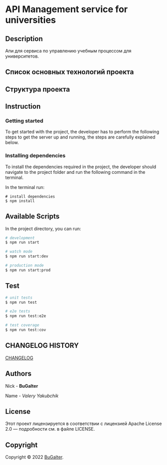 # API Management service for universities

## Description

Апи для сервиса по управлению учебным процессом для университетов.

## Список основных технологий проекта

## Структура проекта

## Instruction

### Getting started

To get started with the project, the developer has to perform the following steps to get
the server up and running, the steps are carefully explained below.

### Installing dependencies

To install the dependencies required in the project, the developer should navigate to the project folder and run the
following command in the terminal.

In the terminal run:

```shell
# install dependencies
$ npm install
```

## Available Scripts

In the project directory, you can run:

```bash
# development
$ npm run start

# watch mode
$ npm run start:dev

# production mode
$ npm run start:prod
```

## Test

```bash
# unit tests
$ npm run test

# e2e tests
$ npm run test:e2e

# test coverage
$ npm run test:cov
```

## CHANGELOG HISTORY

[CHANGELOG](https://github.com/BuGalter/)

## Authors

Nick - **BuGalter**

Name - _Valery Yakubchik_

## License

Этот проект лицензируется в соответствии с лицензией Apache License 2.0 — подробности
см. в файле LICENSE.

## Copyright

Copyright © 2022 [BuGalter](https://github.com/BuGalter).

